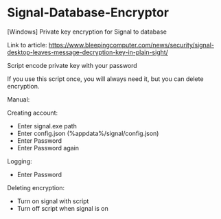 # Signal-Database-Encryptor
[Windows] Private key encryption for Signal to database

Link to article: https://www.bleepingcomputer.com/news/security/signal-desktop-leaves-message-decryption-key-in-plain-sight/

Script encode private key with your password

If you use this script once, you will always need it, but you can delete encryption.

Manual:

  Creating account:
  - Enter signal.exe path
  - Enter config.json (%appdata%/signal/config.json)
  - Enter Password
  - Enter Password again 
  
  Logging:
  - Enter Password
  
  Deleting encryption:
  - Turn on signal with script
  - Turn off script when signal is on
